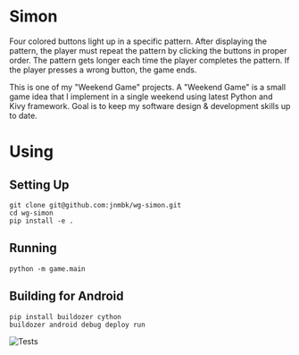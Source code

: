 # Simon

Four colored buttons light up in a specific pattern. After displaying the pattern, the player must repeat the pattern by clicking the buttons in proper order. The pattern gets longer each time the player completes the pattern. If the player presses a wrong button, the game ends.

This is one of my "Weekend Game" projects.
A "Weekend Game" is a small game idea that I implement in a single weekend using latest Python and Kivy framework.
Goal is to keep my software design & development skills up to date.

# Using

## Setting Up
    git clone git@github.com:jnmbk/wg-simon.git
    cd wg-simon
    pip install -e .

## Running
    python -m game.main

## Building for Android
    pip install buildozer cython
    buildozer android debug deploy run

![Tests](https://github.com/jnmbk/wg-simon/actions/workflows/tests.yml/badge.svg)
